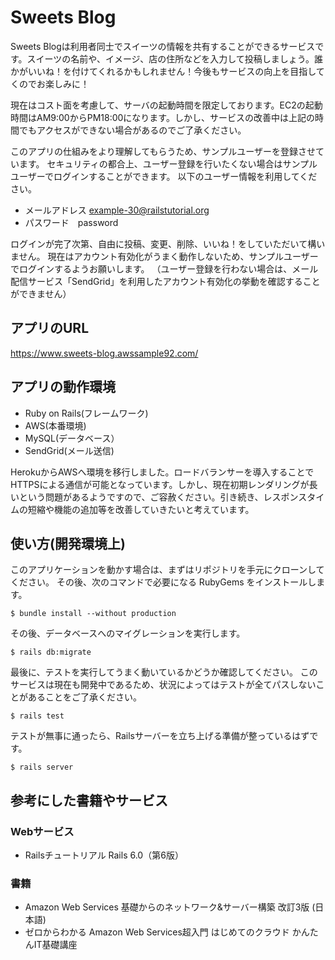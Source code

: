 # Sweets Blog

Sweets Blogは利用者同士でスイーツの情報を共有することができるサービスです。スイーツの名前や、イメージ、店の住所などを入力して投稿しましょう。誰かがいいね！を付けてくれるかもしれません！今後もサービスの向上を目指してくのでお楽しみに！

現在はコスト面を考慮して、サーバの起動時間を限定しております。EC2の起動時間はAM9:00からPM18:00になります。しかし、サービスの改善中は上記の時間でもアクセスができない場合があるのでご了承ください。

このアプリの仕組みをより理解してもらうため、サンプルユーザーを登録させています。
セキュリティの都合上、ユーザー登録を行いたくない場合はサンプルユーザーでログインすることができます。
以下のユーザー情報を利用してください。
- メールアドレス example-30@railstutorial.org
- パスワード　password

ログインが完了次第、自由に投稿、変更、削除、いいね！をしていただいて構いません。
現在はアカウント有効化がうまく動作しないため、サンプルユーザーでログインするようお願いします。
（ユーザー登録を行わない場合は、メール配信サービス「SendGrid」を利用したアカウント有効化の挙動を確認することができません）


## アプリのURL

https://www.sweets-blog.awssample92.com/

## アプリの動作環境

- Ruby on Rails(フレームワーク)
- AWS(本番環境)
- MySQL(データベース）
- SendGrid(メール送信)

HerokuからAWSへ環境を移行しました。ロードバランサーを導入することでHTTPSによる通信が可能となっています。しかし、現在初期レンダリングが長いという問題があるようですので、ご容赦ください。引き続き、レスポンスタイムの短縮や機能の追加等を改善していきたいと考えています。

## 使い方(開発環境上)

このアプリケーションを動かす場合は、まずはリポジトリを手元にクローンしてください。
その後、次のコマンドで必要になる RubyGems をインストールします。

```
$ bundle install --without production
```

その後、データベースへのマイグレーションを実行します。

```
$ rails db:migrate
```

最後に、テストを実行してうまく動いているかどうか確認してください。
このサービスは現在も開発中であるため、状況によってはテストが全てパスしないことがあることをご了承ください。
```
$ rails test
```

テストが無事に通ったら、Railsサーバーを立ち上げる準備が整っているはずです。

```
$ rails server
```

## 参考にした書籍やサービス

### Webサービス

- Railsチュートリアル Rails 6.0（第6版）

### 書籍

- Amazon Web Services 基礎からのネットワーク&サーバー構築 改訂3版 (日本語)
- ゼロからわかる Amazon Web Services超入門 はじめてのクラウド かんたんIT基礎講座

